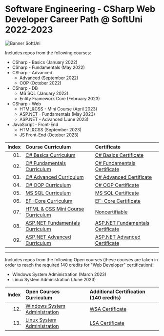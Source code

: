 # Software Engineering - CSharp Web Developer Career Path @ SoftUni 2022-2023 

<p align="centre">
  <img src="https://cdn.discordapp.com/attachments/979101848361377914/1022244283606110228/Softuni_logo_trasparent.png" alt="Banner SoftUni"/>
</p>

Includes repos from the following courses:  
* CSharp - Basics (January 2022)
* CSharp - Fundamentals (May 2022)
* CSharp - Advanced
  * Advanced (September 2022)
  * OOP (October 2022)
* CSharp - DB
  * MS SQL (January 2023)
  * Entity Framework Core (February 2023)
* CSharp - Web
  * HTML&CSS - Mini Course (April 2023)
  * ASP.NET - Fundamentals (May 2023)
  * ASP.NET - Advanced (June 2023)
* JavaScript - Front-End 
  * HTML&CSS (September 2023)
  * JS Front-End (October 2023)

| Index | Course Curriculum                                                                                       | Certificate
|------:|:--------------------------------------------------------------------------------------------------------| :---
|   01. | [C# Basics Curriculum](https://softuni.bg/courses/programming-basics)                                   | [C# Basics Certificate](https://softuni.bg/certificates/details/124163/4f111e75)
|   02. | [C# Fundamentals Curriculum](https://softuni.bg/courses/programming-fundamentals-csharp-java-js-python) | [C# Fundamentals Certificate](https://softuni.bg/certificates/details/139285/2a887f18)
|   03. | [C# Advanced Curriculum](https://softuni.bg/modules/58/csharp-advanced/1357)                            | [C# Advanced Certificate](https://softuni.bg/certificates/details/143932/ea987587)
|   04. | [C# OOP Curriculum](https://softuni.bg/trainings/3843/csharp-oop-october-2022)                          | [C# OOP Certificate](https://softuni.bg/certificates/details/150719/53829fbc)
|   05. | [MS SQL Curriculum](https://softuni.bg/trainings/3965/ms-sql-january-2023)                              | [MS SQL Certificate](https://softuni.bg/certificates/details/157832/0c96a1b9)
|   06. | [EF-Core Curriculum](https://softuni.bg/trainings/3966/entity-framework-core-february-2023)			  | [EF-Core Certificate](https://softuni.bg/certificates/details/164861/ef7326ac)
|   07. | [HTML & CSS Mini Course Curriculum](https://softuni.bg/trainings/2286/html-css-mini-course)			  | [Noncertifiable]()
|   08. | [ASP.NET Fundamentals Curriculum](https://softuni.bg/trainings/3966/entity-framework-core-february-2023)| [ASP.NET Fundamentals Certificate](https://softuni.bg/certificates/details/175351/3dbfbae1)
|   09. | [ASP.NET Advanced Curriculum](https://softuni.bg/trainings/3966/entity-framework-core-february-2023)	  | [ASP.NET Advanced Certificate](https://softuni.bg/certificates/details/182177/0f14abe7)

---

Includes repos from the following Open courses (these courses are taken in order to reach the required 140 credits for "Web Developer" certification):  
* Windows System Administration (March 2023)
* Linux System Administration (June 2023)

| Index | Open Courses Curriculum																				  | Additional Certification (140 credits)
|------:|:--------------------------------------------------------------------------------------------------------| :---
|   12. | [Windows System Administration](https://softuni.bg/trainings/4082/windows-system-administration-march-2023)| [WSA Certificate](https://softuni.bg/certificates/details/171863/406d88db)
|   13. | [Linux System Administration](https://softuni.bg/trainings/4083/linux-system-administration-june-2023)  | [LSA Certificate](https://softuni.bg/certificates/details/178921/491ce0aa)